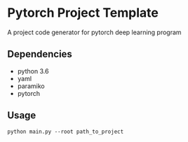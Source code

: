 # Pytorch Project Template
 A project code generator for pytorch deep learning program

## Dependencies
- python 3.6
- yaml
- paramiko
- pytorch

## Usage
```python main.py --root path_to_project```